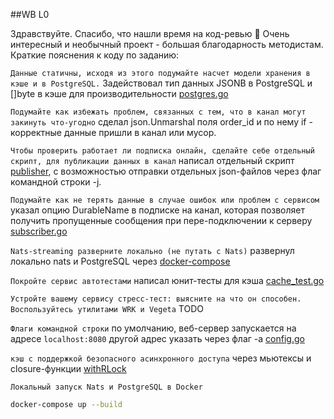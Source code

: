 
##WB L0

Здравствуйте. Спасибо, что нашли время на код-ревью 🙏
Очень интересный и необычный проект - большая благодарность методистам.
Краткие пояснения к коду по заданию:

`Данные статичны, исходя из этого подумайте насчет модели хранения в кэше и в PostgreSQL.`
Задействовал тип данных JSONB в PostgreSQL и []byte в кэше для производительности [postgres.go](https://github.com/Kanbenn/mywbgonats/blob/main/internal/storage/postgres.go#L17)

`Подумайте как избежать проблем, связанных с тем, что в канал могут закинуть что-угодно`
сделал json.Unmarshal поля order_id и по нему if - корректные данные пришли в канал или мусор.

`Чтобы проверить работает ли подписка онлайн, сделайте себе отдельный скрипт, для публикации данных в канал`
написал отдельный скрипт [publisher](https://github.com/Kanbenn/mywbgonats/blob/main/cmd/publisher/publisher.go#L11), с возможностью отправки отдельных json-файлов через флаг командной строки -j. 

`Подумайте как не терять данные в случае ошибок или проблем с сервисом`
указал опцию DurableName в подписке на канал, которая позволяет получить пропущенные сообщения при пере-подключении к серверу [subscriber.go](https://github.com/Kanbenn/mywbgonats/blob/main/internal/subscriber/subscriber.go#L33)

`Nats-streaming разверните локально (не путать с Nats)`
развернул локально nats и PostgreSQL через [docker-compose](https://github.com/Kanbenn/mywbgonats/blob/main/docker-compose.yaml)

`Покройте сервис автотестами`
написал юнит-тесты для кэша [cache_test.go](https://github.com/Kanbenn/mywbgonats/blob/main/internal/storage/cache_test.go)

`Устройте вашему сервису стресс-тест: выясните на что он способен. Воспользуйтесь утилитами WRK и Vegeta`
TODO

`Флаги командной строки`
по умолчанию, веб-сервер запускается на адресе `localhost:8080` другой адрес указать через флаг -a [config.go](https://github.com/Kanbenn/mywbgonats/blob/main/internal/config/config.go)

`кэш с поддержкой безопасного асинхронного доступа`
через мьютексы и closure-функции [withRLock](https://github.com/Kanbenn/mywbgonats/blob/main/internal/storage/cache.go#L61)

`Локальный запуск Nats и PostgreSQL в Docker`
```bash
docker-compose up --build 
```